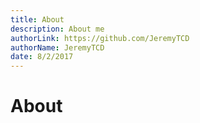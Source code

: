```yaml
---
title: About
description: About me
authorLink: https://github.com/JeremyTCD
authorName: JeremyTCD
date: 8/2/2017
---
```


# About
